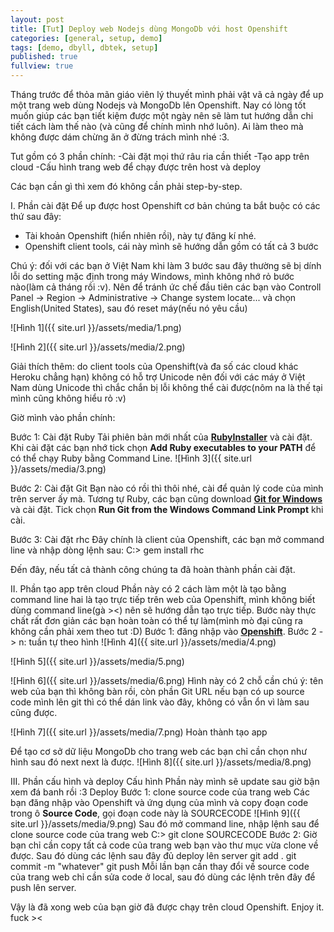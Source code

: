 ```yaml
---
layout: post
title: [Tut] Deploy web Nodejs dùng MongoDb với host Openshift
categories: [general, setup, demo]
tags: [demo, dbyll, dbtek, setup]
published: true
fullview: true
---
```


Tháng trước để thỏa mãn giáo viên lý thuyết mình phải vật vã cả ngày để up một trang web dùng Nodejs và MongoDb lên Openshift. Nay có lòng tốt muốn giúp các bạn tiết kiệm được một ngày nên sẽ làm tut hướng dẫn chi tiết cách làm thế nào (và cũng để chính mình nhớ luôn). Ai làm theo mà không được dám chừng ăn ở đừng trách mình nhé :3.

Tut gồm có 3 phần chính: 
-Cài đặt mọi thứ râu ria cần thiết 
-Tạo app trên cloud 
-Cấu hình trang web để chạy được trên host và deploy

Các bạn cần gì thì xem đó không cần phải step-by-step.

I. Phần cài đặt
Để up được host Openshift cơ bản chúng ta bắt buộc có các thứ sau đây:
+ Tài khoản Openshift (hiển nhiên rồi), này tự đăng kí nhé.
+ Openshift client tools, cái này mình sẽ hướng dẫn gồm có tất cả 3 bước

Chú ý: đối với các bạn ở Việt Nam khi làm 3 bước sau đây thường sẽ bị dính lỗi do setting mặc định trong máy Windows, mình không nhớ rỏ bước nào(làm cả tháng rồi :v). Nên để tránh ức chế đầu tiên các bạn vào Controll Panel -> Region -> Administrative -> Change system locate... và chọn English(United States), sau đó reset máy(nếu nó yêu cầu)

![Hình 1]({{ site.url }}/assets/media/1.png)

![Hình 2]({{ site.url }}/assets/media/2.png)

Giải thích thêm: do client tools của Openshift(và đa số các cloud khác Heroku chẳng hạn) không có hỗ trợ Unicode nên đối với các máy ở Việt Nam dùng Unicode thì chắc chắn bị lỗi không thể cài được(nôm na là thế tại mình cũng không hiểu rỏ :v) 

Giờ mình vào phần chính:

Bước 1: Cài đặt Ruby
Tải phiên bản mới nhất của <a class="btn btn-default" href="http://rubyinstaller.org/">**RubyInstaller**</a> và cài đặt. 
Khi cài đặt các bạn nhớ tick chọn **Add Ruby executables to your PATH** để có thể chạy Ruby bằng Command Line.
![Hình 3]({{ site.url }}/assets/media/3.png)

Bước 2: Cài đặt Git
Bạn nào có rồi thì thôi nhé, cài để quản lý code của mình trên server ấy mà.
Tương tự Ruby, các bạn cũng download <a class="btn btn-default" href="http://msysgit.github.io/">**Git for Windows**</a> và cài đặt.
Tick chọn **Run Git from the Windows Command Link Prompt** khi cài.

Bước 3: Cài đặt rhc
Đây chính là client của Openshift, các bạn mở command line và nhập dòng lệnh sau:
C:\> gem install rhc

Đến đây, nếu tất cả thành công chúng ta đã hoàn thành phần cài đặt. 

II. Phần tạo app trên cloud
Phần này có 2 cách làm một là tạo bằng command line hai là tạo trực tiếp trên web của Openshift, mình không biết dùng command line(gà ><) nên sẽ hướng dẫn tạo trực tiếp.
Bước này thực chất rất đơn giản các bạn hoàn toàn có thể tự làm(mình mò đại cũng ra không cần phải xem theo tut :D)
Bước 1: đăng nhập vào <a class="btn btn-default" href="http://msysgit.github.io/">**Openshift**</a>.
Bước 2 -> n: tuần tự theo hình
![Hình 4]({{ site.url }}/assets/media/4.png)

![Hình 5]({{ site.url }}/assets/media/5.png)

![Hình 6]({{ site.url }}/assets/media/6.png)
Hình này có 2 chỗ cần chú ý: tên web của bạn thì không bàn rồi, còn phần Git URL nếu bạn có up source code mình lên git thì có thể dán link vào đây, không có vẫn ổn vì làm sau cũng được.  

![Hình 7]({{ site.url }}/assets/media/7.png)
Hoàn thành tạo app

Để tạo cơ sở dữ liệu MongoDb cho trang web các bạn chỉ cần chọn như hình sau đó next next là được.
![Hình 8]({{ site.url }}/assets/media/8.png)

III. Phần cấu hình và deploy
Cấu hình
Phần này mình sẽ update sau giờ bận xem đá banh rồi :3
Deploy
Bước 1: clone source code của trang web
Các bạn đăng nhập vào Openshift và ứng dụng của mình và copy đoạn code trong ô **Source Code**, gọi đoạn code này là SOURCECODE
![Hình 9]({{ site.url }}/assets/media/9.png)
Sau đó mở command line, nhập lệnh sau để clone source code của trang web
C:\> git clone SOURCECODE
Bước 2: 
Giờ bạn chỉ cần copy tất cả code của trang web bạn vào thư mục vừa clone về được. Sau đó dùng các lệnh sau đây đủ deploy lên server
git add .
git commit -m "whatever"
git push
Mỗi lần bạn cần thay đổi về source code của trang web chỉ cần sửa code ở local, sau đó dùng các lệnh trên đây để push lên server.

Vậy là đã xong web của bạn giờ đã được chạy trên cloud Openshift.
Enjoy it.
fuck ><

